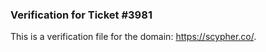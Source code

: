 ### Verification for Ticket #3981

This is a verification file for the domain: https://scypher.co/.
